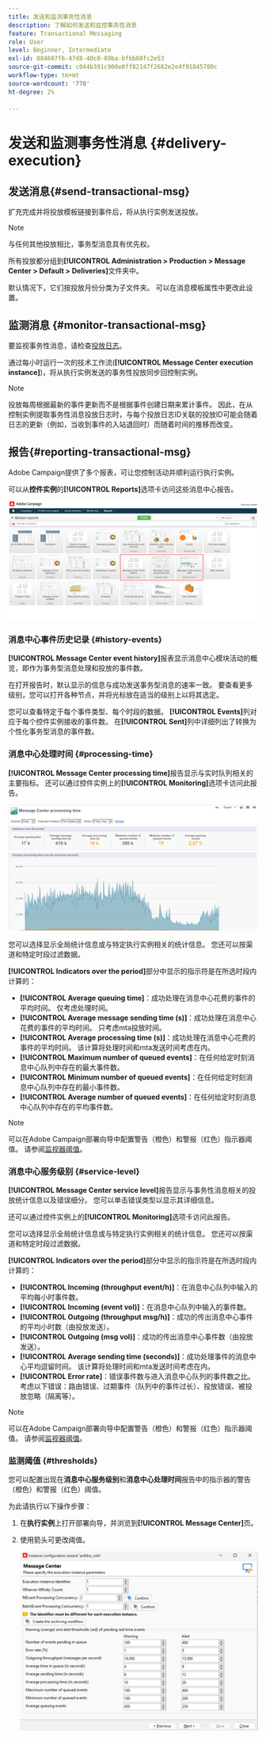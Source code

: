 ```yaml
---
title: 发送和监测事务性消息
description: 了解如何发送和监控事务性消息
feature: Transactional Messaging
role: User
level: Beginner, Intermediate
exl-id: 084607f6-47d8-40c0-89ba-bfbb88fc2e53
source-git-commit: c044b391c900e8ff82147f2682e2e4f91845780c
workflow-type: tm+mt
source-wordcount: '778'
ht-degree: 2%

---
```


# 发送和监测事务性消息 {#delivery-execution}

## 发送消息{#send-transactional-msg}

扩充完成并将投放模板链接到事件后，将从执行实例发送投放。

>[!NOTE]
>
>与任何其他投放相比，事务型消息具有优先权。

所有投放都分组到&#x200B;**[!UICONTROL Administration > Production > Message Center > Default > Deliveries]**&#x200B;文件夹中。

默认情况下，它们按投放月份分类为子文件夹。 可以在消息模板属性中更改此设置。

## 监测消息 {#monitor-transactional-msg}

要监视事务性消息，请检查[投放日志](send.md)。

通过每小时运行一次的技术工作流(**[!UICONTROL Message Center execution instance]**)，将从执行实例发送的事务性投放同步回控制实例。

>[!NOTE]
>
>投放每周根据最新的事件更新而不是根据事件创建日期来累计事件。 因此，在从控制实例提取事务性消息投放日志时，与每个投放日志ID关联的投放ID可能会随着日志的更新（例如，当收到事件的入站退回时）而随着时间的推移而改变。

<!--
To monitor the activity and running of the execution instance(s), see [Transactional messaging reports](transactional-messaging-reports.md).-->

## 报告{#reporting-transactional-msg}

Adobe Campaign提供了多个报表，可让您控制活动并顺利运行执行实例。

可以从&#x200B;**控件实例**&#x200B;的&#x200B;**[!UICONTROL Reports]**&#x200B;选项卡访问这些消息中心报告。

![](assets/mc-reports.png)

### 消息中心事件历史记录 {#history-events}

**[!UICONTROL Message Center event history]**&#x200B;报表显示消息中心模块活动的概览，即作为事务型消息处理和投放的事件数。

在打开报告时，默认显示的信息与成功发送事务型消息的速率一致。 要查看更多级别，您可以打开各种节点，并将光标放在适当的级别上以将其选定。

您可以查看特定于每个事件类型、每个时段的数据。 **[!UICONTROL Events]**&#x200B;列对应于每个控件实例接收的事件数。 在&#x200B;**[!UICONTROL Sent]**&#x200B;列中详细列出了转换为个性化事务型消息的事件数。


### 消息中心处理时间 {#processing-time}

**[!UICONTROL Message Center processing time]**&#x200B;报告显示与实时队列相关的主要指标。 还可以通过控件实例上的&#x200B;**[!UICONTROL Monitoring]**&#x200B;选项卡访问此报告。

![](assets/mc-processing-time-report.png)

您可以选择显示全局统计信息或与特定执行实例相关的统计信息。 您还可以按渠道和特定时段过滤数据。

**[!UICONTROL Indicators over the period]**&#x200B;部分中显示的指示符是在所选时段内计算的：

* **[!UICONTROL Average queuing time]**：成功处理在消息中心花费的事件的平均时间。 仅考虑处理时间。
* **[!UICONTROL Average message sending time (s)]**：成功处理在消息中心花费的事件的平均时间。 只考虑mta投放时间。
* **[!UICONTROL Average processing time (s)]**：成功处理在消息中心花费的事件的平均时间。 该计算将处理时间和mta发送时间考虑在内。
* **[!UICONTROL Maximum number of queued events]**：在任何给定时刻消息中心队列中存在的最大事件数。
* **[!UICONTROL Minimum number of queued events]**：在任何给定时刻消息中心队列中存在的最小事件数。
* **[!UICONTROL Average number of queued events]**：在任何给定时刻消息中心队列中存在的平均事件数。

>[!NOTE]
>
>可以在Adobe Campaign部署向导中配置警告（橙色）和警报（红色）指示器阈值。 请参阅[监视器阈值](#thresholds)。



### 消息中心服务级别 {#service-level}

**[!UICONTROL Message Center service level]**&#x200B;报告显示与事务性消息相关的投放统计信息以及错误细分。 您可以单击错误类型以显示其详细信息。

还可以通过控件实例上的&#x200B;**[!UICONTROL Monitoring]**&#x200B;选项卡访问此报告。

您可以选择显示全局统计信息或与特定执行实例相关的统计信息。 您还可以按渠道和特定时段过滤数据。

**[!UICONTROL Indicators over the period]**&#x200B;部分中显示的指示符是在所选时段内计算的：

* **[!UICONTROL Incoming (throughput event/h)]**：在消息中心队列中输入的平均每小时事件数。
* **[!UICONTROL Incoming (event vol)]**：在消息中心队列中输入的事件数。
* **[!UICONTROL Outgoing (throughput msg/h)]**：成功的传出消息中心事件的平均小时数（由投放发送）。
* **[!UICONTROL Outgoing (msg vol)]**：成功的传出消息中心事件数（由投放发送）。
* **[!UICONTROL Average sending time (seconds)]**：成功处理事件的消息中心平均逗留时间。 该计算将处理时间和mta发送时间考虑在内。
* **[!UICONTROL Error rate]**：错误事件数与进入消息中心队列的事件数之比。 考虑以下错误：路由错误、过期事件（队列中的事件过长）、投放错误、被投放忽略（隔离等）。

>[!NOTE]
>
>可以在Adobe Campaign部署向导中配置警告（橙色）和警报（红色）指示器阈值。 请参阅[监视器阈值](#thresholds)。

### 监测阈值 {#thresholds}

您可以配置出现在&#x200B;**消息中心服务级别**&#x200B;和&#x200B;**消息中心处理时间**&#x200B;报告中的指示器的警告（橙色）和警报（红色）阈值。

为此请执行以下操作步骤：

1. 在&#x200B;**执行实例**&#x200B;上打开部署向导，并浏览到&#x200B;**[!UICONTROL Message Center]**&#x200B;页。
1. 使用箭头可更改阈值。

   ![](assets/mc-thresholds.png)
